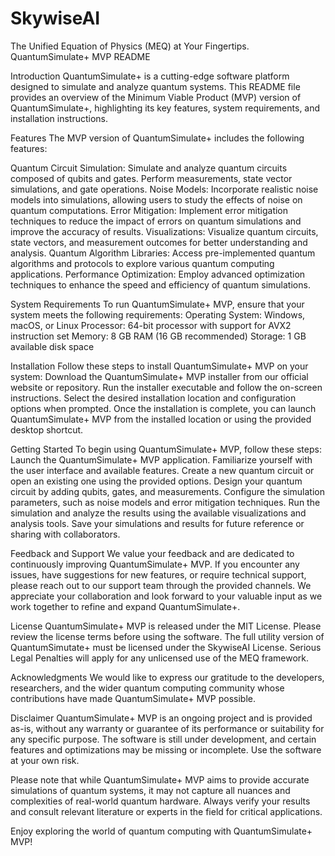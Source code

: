 # SkywiseAI
The Unified Equation of Physics (MEQ) at Your Fingertips.
QuantumSimulate+ MVP README

Introduction
QuantumSimulate+ is a cutting-edge software platform designed to simulate and analyze quantum systems. This README file provides an overview of the Minimum Viable Product (MVP) version of QuantumSimulate+, highlighting its key features, system requirements, and installation instructions.

Features
The MVP version of QuantumSimulate+ includes the following features:

Quantum Circuit Simulation: Simulate and analyze quantum circuits composed of qubits and gates. Perform measurements, state vector simulations, and gate operations.
Noise Models: Incorporate realistic noise models into simulations, allowing users to study the effects of noise on quantum computations.
Error Mitigation: Implement error mitigation techniques to reduce the impact of errors on quantum simulations and improve the accuracy of results.
Visualizations: Visualize quantum circuits, state vectors, and measurement outcomes for better understanding and analysis.
Quantum Algorithm Libraries: Access pre-implemented quantum algorithms and protocols to explore various quantum computing applications.
Performance Optimization: Employ advanced optimization techniques to enhance the speed and efficiency of quantum simulations.

System Requirements
To run QuantumSimulate+ MVP, ensure that your system meets the following requirements:
Operating System: Windows, macOS, or Linux
Processor: 64-bit processor with support for AVX2 instruction set
Memory: 8 GB RAM (16 GB recommended)
Storage: 1 GB available disk space

Installation
Follow these steps to install QuantumSimulate+ MVP on your system:
Download the QuantumSimulate+ MVP installer from our official website or repository.
Run the installer executable and follow the on-screen instructions.
Select the desired installation location and configuration options when prompted.
Once the installation is complete, you can launch QuantumSimulate+ MVP from the installed location or using the provided desktop shortcut.

Getting Started
To begin using QuantumSimulate+ MVP, follow these steps:
Launch the QuantumSimulate+ MVP application.
Familiarize yourself with the user interface and available features.
Create a new quantum circuit or open an existing one using the provided options.
Design your quantum circuit by adding qubits, gates, and measurements.
Configure the simulation parameters, such as noise models and error mitigation techniques.
Run the simulation and analyze the results using the available visualizations and analysis tools.
Save your simulations and results for future reference or sharing with collaborators.

Feedback and Support
We value your feedback and are dedicated to continuously improving QuantumSimulate+ MVP. If you encounter any issues, have suggestions for new features, or require technical support, please reach out to our support team through the provided channels. We appreciate your collaboration and look forward to your valuable input as we work together to refine and expand QuantumSimulate+.

License
QuantumSimulate+ MVP is released under the MIT License. Please review the license terms before using the software. The full utility version of QuantumSimutate+ must be licensed under the SkywiseAI License. Serious Legal Penalties will apply for any unlicensed use of the MEQ framework.

Acknowledgments
We would like to express our gratitude to the developers, researchers, and the wider quantum computing community whose contributions have made QuantumSimulate+ MVP possible.

Disclaimer
QuantumSimulate+ MVP is an ongoing project and is provided as-is, without any warranty or guarantee of its performance or suitability for any specific purpose. The software is still under development, and certain features and optimizations may be missing or incomplete. Use the software at your own risk.

Please note that while QuantumSimulate+ MVP aims to provide accurate simulations of quantum systems, it may not capture all nuances and complexities of real-world quantum hardware. Always verify your results and consult relevant literature or experts in the field for critical applications.

Enjoy exploring the world of quantum computing with QuantumSimulate+ MVP!
